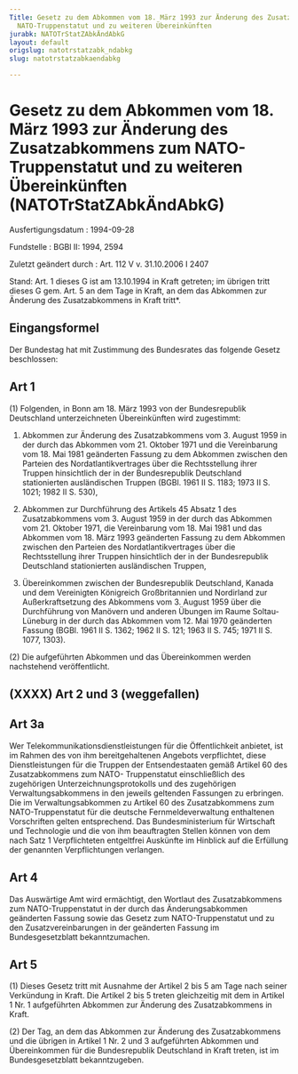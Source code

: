 ```yaml
---
Title: Gesetz zu dem Abkommen vom 18. März 1993 zur Änderung des Zusatzabkommens zum
  NATO-Truppenstatut und zu weiteren Übereinkünften
jurabk: NATOTrStatZAbkÄndAbkG
layout: default
origslug: natotrstatzabk_ndabkg
slug: natotrstatzabkaendabkg

---
```


# Gesetz zu dem Abkommen vom 18. März 1993 zur Änderung des Zusatzabkommens zum NATO-Truppenstatut und zu weiteren Übereinkünften (NATOTrStatZAbkÄndAbkG)

Ausfertigungsdatum
:   1994-09-28

Fundstelle
:   BGBl II: 1994, 2594

Zuletzt geändert durch
:   Art. 112 V v. 31.10.2006 I 2407

Stand: Art. 1 dieses G ist am 13.10.1994 in Kraft getreten; im übrigen tritt dieses G gem. Art. 5 an dem Tage in Kraft, an dem das Abkommen zur Änderung des Zusatzabkommens in Kraft tritt\*.

## Eingangsformel

Der Bundestag hat mit Zustimmung des Bundesrates das folgende Gesetz
beschlossen:


## Art 1

(1) Folgenden, in Bonn am 18. März 1993 von der Bundesrepublik
Deutschland unterzeichneten Übereinkünften wird zugestimmt:

1.  Abkommen zur Änderung des Zusatzabkommens vom 3. August 1959 in der
    durch das Abkommen vom 21. Oktober 1971 und die Vereinbarung vom 18.
    Mai 1981 geänderten Fassung zu dem Abkommen zwischen den Parteien des
    Nordatlantikvertrages über die Rechtsstellung ihrer Truppen
    hinsichtlich der in der Bundesrepublik Deutschland stationierten
    ausländischen Truppen (BGBl. 1961 II S. 1183; 1973 II S. 1021; 1982 II
    S. 530),


2.  Abkommen zur Durchführung des Artikels 45 Absatz 1 des Zusatzabkommens
    vom 3. August 1959 in der durch das Abkommen vom 21. Oktober 1971, die
    Vereinbarung vom 18. Mai 1981 und das Abkommen vom 18. März 1993
    geänderten Fassung zu dem Abkommen zwischen den Parteien des
    Nordatlantikvertrages über die Rechtsstellung ihrer Truppen
    hinsichtlich der in der Bundesrepublik Deutschland stationierten
    ausländischen Truppen,


3.  Übereinkommen zwischen der Bundesrepublik Deutschland, Kanada und dem
    Vereinigten Königreich Großbritannien und Nordirland zur
    Außerkraftsetzung des Abkommens vom 3. August 1959 über die
    Durchführung von Manövern und anderen Übungen im Raume Soltau-Lüneburg
    in der durch das Abkommen vom 12. Mai 1970 geänderten Fassung (BGBl.
    1961 II S. 1362; 1962 II S. 121; 1963 II S. 745; 1971 II S. 1077,
    1303).




(2) Die aufgeführten Abkommen und das Übereinkommen werden nachstehend
veröffentlicht.


## (XXXX) Art 2 und 3 (weggefallen)


## Art 3a

Wer Telekommunikationsdienstleistungen für die Öffentlichkeit
anbietet, ist im Rahmen des von ihm bereitgehaltenen Angebots
verpflichtet, diese Dienstleistungen für die Truppen der
Entsendestaaten gemäß Artikel 60 des Zusatzabkommens zum NATO-
Truppenstatut einschließlich des zugehörigen Unterzeichnungsprotokolls
und des zugehörigen Verwaltungsabkommens in den jeweils geltenden
Fassungen zu erbringen. Die im Verwaltungsabkommen zu Artikel 60 des
Zusatzabkommens zum NATO-Truppenstatut für die deutsche
Fernmeldeverwaltung enthaltenen Vorschriften gelten entsprechend. Das
Bundesministerium für Wirtschaft und Technologie und die von ihm
beauftragten Stellen können von dem nach Satz 1 Verpflichteten
entgeltfrei Auskünfte im Hinblick auf die Erfüllung der genannten
Verpflichtungen verlangen.


## Art 4

Das Auswärtige Amt wird ermächtigt, den Wortlaut des Zusatzabkommens
zum NATO-Truppenstatut in der durch das Änderungsabkommen geänderten
Fassung sowie das Gesetz zum NATO-Truppenstatut und zu den
Zusatzvereinbarungen in der geänderten Fassung im Bundesgesetzblatt
bekanntzumachen.


## Art 5

(1) Dieses Gesetz tritt mit Ausnahme der Artikel 2 bis 5 am Tage nach
seiner Verkündung in Kraft. Die Artikel 2 bis 5 treten gleichzeitig
mit dem in Artikel 1 Nr. 1 aufgeführten Abkommen zur Änderung des
Zusatzabkommens in Kraft.

(2) Der Tag, an dem das Abkommen zur Änderung des Zusatzabkommens und
die übrigen in Artikel 1 Nr. 2 und 3 aufgeführten Abkommen und
Übereinkommen für die Bundesrepublik Deutschland in Kraft treten, ist
im Bundesgesetzblatt bekanntzugeben.

